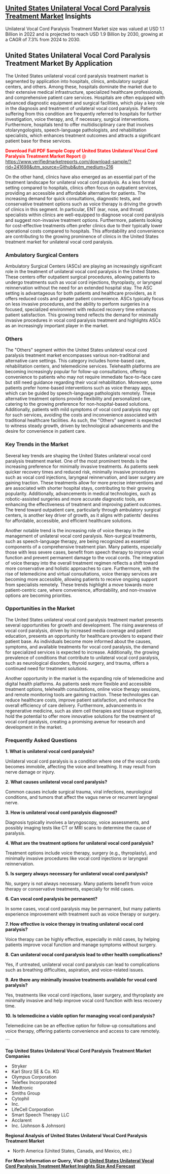 <h2><a href="https://www.verifiedmarketreports.com/download-sample/?rid=241698&amp;utm_source=Github&amp;utm_medium=216" target="_blank">United States Unilateral Vocal Cord Paralysis Treatment Market</a> Insights</h2><p>Unilateral Vocal Cord Paralysis Treatment Market size was valued at USD 1.1 Billion in 2022 and is projected to reach USD 1.9 Billion by 2030, growing at a CAGR of 7.3% from 2024 to 2030.</p><p><h2>United States Unilateral Vocal Cord Paralysis Treatment Market By Application</h2><p>The United States unilateral vocal cord paralysis treatment market is segmented by application into hospitals, clinics, ambulatory surgical centers, and others. Among these, hospitals dominate the market due to their extensive medical infrastructure, specialized healthcare professionals, and comprehensive patient care services. Hospitals are often equipped with advanced diagnostic equipment and surgical facilities, which play a key role in the diagnosis and treatment of unilateral vocal cord paralysis. Patients suffering from this condition are frequently referred to hospitals for further investigation, voice therapy, and, if necessary, surgical interventions. Furthermore, hospitals tend to offer multidisciplinary care that involves otolaryngologists, speech-language pathologists, and rehabilitation specialists, which enhances treatment outcomes and attracts a significant patient base for these services. <p><span class=""><span style="color: #ff0000;"><strong>Download Full PDF Sample Copy of United States Unilateral Vocal Cord Paralysis Treatment Market Report</strong> @ </span><a href="https://www.verifiedmarketreports.com/download-sample/?rid=241698&amp;utm_source=Github&amp;utm_medium=216" target="_blank">https://www.verifiedmarketreports.com/download-sample/?rid=241698&amp;utm_source=Github&amp;utm_medium=216</a></span></p></p><p>On the other hand, clinics have also emerged as an essential part of the treatment landscape for unilateral vocal cord paralysis. As a less formal setting compared to hospitals, clinics often focus on outpatient services, providing an accessible and affordable alternative for patients. The increasing demand for quick consultations, diagnostic tests, and conservative treatment options such as voice therapy is driving the growth of clinics in this segment. In particular, ENT (ear, nose, and throat) specialists within clinics are well-equipped to diagnose vocal cord paralysis and suggest non-invasive treatment options. Furthermore, patients looking for cost-effective treatments often prefer clinics due to their typically lower operational costs compared to hospitals. This affordability and convenience are contributing to the growing prominence of clinics in the United States treatment market for unilateral vocal cord paralysis. <h3>Ambulatory Surgical Centers</h3><p>Ambulatory Surgical Centers (ASCs) are playing an increasingly significant role in the treatment of unilateral vocal cord paralysis in the United States. These centers offer outpatient surgical procedures, allowing patients to undergo treatments such as vocal cord injections, thyroplasty, or laryngeal reinnervation without the need for an extended hospital stay. The ASC setting is advantageous for both patients and healthcare providers, as it offers reduced costs and greater patient convenience. ASCs typically focus on less invasive procedures, and the ability to perform surgeries in a focused, specialized environment with reduced recovery time enhances patient satisfaction. This growing trend reflects the demand for minimally invasive procedures in vocal cord paralysis treatment and highlights ASCs as an increasingly important player in the market.<h3>Others</h3><p>The "Others" segment within the United States unilateral vocal cord paralysis treatment market encompasses various non-traditional and alternative care settings. This category includes home-based care, rehabilitation centers, and telemedicine services. Telehealth platforms are becoming increasingly popular for follow-up consultations, offering convenience to patients who may not require immediate face-to-face care but still need guidance regarding their vocal rehabilitation. Moreover, some patients prefer home-based interventions such as voice therapy apps, which can be guided by speech-language pathologists remotely. These alternative treatment options provide flexibility and personalized care, catering to the growing preference for non-hospital-based solutions. Additionally, patients with mild symptoms of vocal cord paralysis may opt for such services, avoiding the costs and inconvenience associated with traditional healthcare facilities. As such, the "Others" segment is expected to witness steady growth, driven by technological advancements and the desire for convenience in patient care.<h3>Key Trends in the Market</h3><p>Several key trends are shaping the United States unilateral vocal cord paralysis treatment market. One of the most prominent trends is the increasing preference for minimally invasive treatments. As patients seek quicker recovery times and reduced risk, minimally invasive procedures such as vocal cord injections, laryngeal reinnervation, and laser surgery are gaining traction. These treatments allow for more precise interventions and are associated with shorter hospital stays, contributing to their growing popularity. Additionally, advancements in medical technologies, such as robotic-assisted surgeries and more accurate diagnostic tools, are enhancing the effectiveness of treatment and improving patient outcomes. The trend toward outpatient care, particularly through ambulatory surgical centers, is another key driver of growth, as it aligns with patients' desires for affordable, accessible, and efficient healthcare solutions.<p>Another notable trend is the increasing role of voice therapy in the management of unilateral vocal cord paralysis. Non-surgical treatments, such as speech-language therapy, are being recognized as essential components of a comprehensive treatment plan. Many patients, especially those with less severe cases, benefit from speech therapy to improve vocal function and prevent permanent damage to the vocal cords. The integration of voice therapy into the overall treatment regimen reflects a shift toward more conservative and holistic approaches to care. Furthermore, with the rise of telemedicine and virtual consultations, voice therapy services are becoming more accessible, allowing patients to receive ongoing support from specialists remotely. These trends highlight a move towards more patient-centric care, where convenience, affordability, and non-invasive options are becoming priorities.<h3>Opportunities in the Market</h3><p>The United States unilateral vocal cord paralysis treatment market presents several opportunities for growth and development. The rising awareness of vocal cord paralysis, driven by increased media coverage and patient education, presents an opportunity for healthcare providers to expand their patient base. As individuals become more informed about the causes, symptoms, and available treatments for vocal cord paralysis, the demand for specialized services is expected to increase. Additionally, the growing prevalence of conditions that contribute to unilateral vocal cord paralysis, such as neurological disorders, thyroid surgery, and trauma, offers a continued need for treatment solutions.<p>Another opportunity in the market is the expanding role of telemedicine and digital health platforms. As patients seek more flexible and accessible treatment options, telehealth consultations, online voice therapy sessions, and remote monitoring tools are gaining traction. These technologies can reduce healthcare costs, improve patient satisfaction, and enhance the overall efficiency of care delivery. Furthermore, advancements in regenerative medicine, such as stem cell therapies and tissue engineering, hold the potential to offer more innovative solutions for the treatment of vocal cord paralysis, creating a promising avenue for research and development in the market.<h3>Frequently Asked Questions</h3><p><strong>1. What is unilateral vocal cord paralysis?</strong></p><p>Unilateral vocal cord paralysis is a condition where one of the vocal cords becomes immobile, affecting the voice and breathing. It may result from nerve damage or injury.</p><p><strong>2. What causes unilateral vocal cord paralysis?</strong></p><p>Common causes include surgical trauma, viral infections, neurological conditions, and tumors that affect the vagus nerve or recurrent laryngeal nerve.</p><p><strong>3. How is unilateral vocal cord paralysis diagnosed?</strong></p><p>Diagnosis typically involves a laryngoscopy, voice assessments, and possibly imaging tests like CT or MRI scans to determine the cause of paralysis.</p><p><strong>4. What are the treatment options for unilateral vocal cord paralysis?</strong></p><p>Treatment options include voice therapy, surgery (e.g., thyroplasty), and minimally invasive procedures like vocal cord injections or laryngeal reinnervation.</p><p><strong>5. Is surgery always necessary for unilateral vocal cord paralysis?</strong></p><p>No, surgery is not always necessary. Many patients benefit from voice therapy or conservative treatments, especially for mild cases.</p><p><strong>6. Can vocal cord paralysis be permanent?</strong></p><p>In some cases, vocal cord paralysis may be permanent, but many patients experience improvement with treatment such as voice therapy or surgery.</p><p><strong>7. How effective is voice therapy in treating unilateral vocal cord paralysis?</strong></p><p>Voice therapy can be highly effective, especially in mild cases, by helping patients improve vocal function and manage symptoms without surgery.</p><p><strong>8. Can unilateral vocal cord paralysis lead to other health complications?</strong></p><p>Yes, if untreated, unilateral vocal cord paralysis can lead to complications such as breathing difficulties, aspiration, and voice-related issues.</p><p><strong>9. Are there any minimally invasive treatments available for vocal cord paralysis?</strong></p><p>Yes, treatments like vocal cord injections, laser surgery, and thyroplasty are minimally invasive and help improve vocal cord function with less recovery time.</p><p><strong>10. Is telemedicine a viable option for managing vocal cord paralysis?</strong></p><p>Telemedicine can be an effective option for follow-up consultations and voice therapy, offering patients convenience and access to care remotely.</p>```</p><p><strong>Top United States Unilateral Vocal Cord Paralysis Treatment Market Companies</strong></p><div data-test-id=""><p><li>Stryker</li><li> Karl Storz SE & Co. KG</li><li> Olympus Corporation</li><li> Teleflex Incorporated</li><li> Medtronic</li><li> Smiths Group</li><li> Cytophil</li><li> Inc.</li><li> LifeCell Corporation</li><li> Smart Speech Therapy LLC</li><li> Acclarent</li><li> Inc. (Johnson & Johnson)</li></p><div><strong>Regional Analysis of&nbsp;United States Unilateral Vocal Cord Paralysis Treatment Market</strong></div><ul><li dir="ltr"><p dir="ltr">North America&nbsp;(United States, Canada, and Mexico, etc.)</p></li></ul><p><strong>For More Information or Query, Visit @&nbsp;</strong><strong><a href="https://www.verifiedmarketreports.com/product/unilateral-vocal-cord-paralysis-treatment-market/?utm_source=Github&amp;utm_medium=216" target="_blank">United States Unilateral Vocal Cord Paralysis Treatment Market Insights Size And Forecast</a></strong></p></div>
